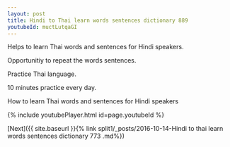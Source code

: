 ```yaml
---
layout: post
title: Hindi to Thai learn words sentences dictionary 889 
youtubeId: muctLutqaGI
---
```

 
 
Helps to learn Thai words and sentences for Hindi speakers.

Opportunitiy to repeat the words sentences. 

Practice Thai language. 
 
10 minutes practice every day. 
 
How to learn Thai words and sentences for Hindi speakers 
 
{% include youtubePlayer.html id=page.youtubeId %}
 
 
[Next]({{ site.baseurl }}{% link  split1/_posts/2016-10-14-Hindi to thai learn words sentences dictionary 773 .md%})
 
